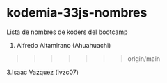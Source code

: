 # kodemia-33js-nombres

Lista de nombres de koders del bootcamp


1. Alfredo Altamirano (Ahuahuachi)
>>>>>>> origin/main

3.Isaac Vazquez (ivzc07)